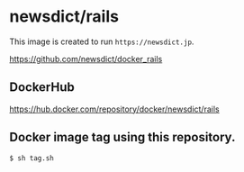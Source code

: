 # newsdict/rails
This image is created to run `https://newsdict.jp`.

https://github.com/newsdict/docker_rails

## DockerHub

https://hub.docker.com/repository/docker/newsdict/rails

## Docker image tag using this repository.

```
$ sh tag.sh
```
